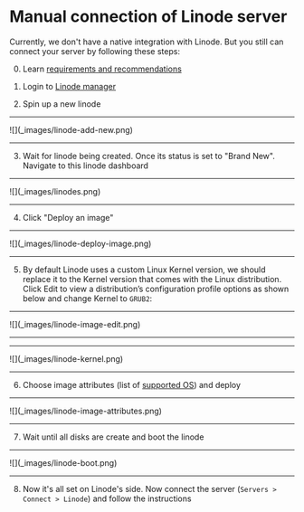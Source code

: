 # Manual connection of Linode server

Currently, we don't have a native integration with Linode. But you still can connect your server by following these steps: 

0. Learn [requirements and recommendations](/servers/connect/README.md) 

1. Login to [Linode manager](https://manager.linode.com) 

2. Spin up a new linode
<hr>![](_images/linode-add-new.png)<hr>

3. Wait for linode being created. Once its status is set to "Brand New". Navigate to this linode dashboard
<hr>![](_images/linodes.png)<hr>

4. Click "Deploy an image"
<hr>![](_images/linode-deploy-image.png)<hr>

5. By default Linode uses a custom Linux Kernel version, we should replace it to the Kernel version that comes with the Linux distribution. Click Edit to view a distribution’s configuration profile options as shown below and change Kernel to `GRUB2`:
<hr>![](_images/linode-image-edit.png)<hr>
<hr>![](_images/linode-kernel.png)<hr>

6. Choose image attributes (list of [supported OS](/servers/supported-os.md)) and deploy
<hr>![](_images/linode-image-attributes.png)<hr>

7. Wait until all disks are create and boot the linode
<hr>![](_images/linode-boot.png)<hr>

8. Now it's all set on Linode's side. Now connect the server (`Servers > Connect > Linode`) and follow the instructions